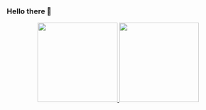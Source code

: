 ### Hello there 👋

<!--
**JLeoBorges/JLeoBorges** is a ✨ _special_ ✨ repository because its `README.md` (this file) appears on your GitHub profile.

Here are some ideas to get you started:

- 🔭 I’m currently working on ...
- 🌱 I’m currently learning ...
- 👯 I’m looking to collaborate on ...
- 🤔 I’m looking for help with ...
- 💬 Ask me about ...
- 📫 How to reach me: ...
- 😄 Pronouns: ...
- ⚡ Fun fact: ...
-->
<div>
 <p align="center">
  <a href="https://github.com/JLeoBorges">
    <img
      height="180em"
      src="https://github-readme-stats.vercel.app/api?username=JLeoBorges&show_icons=true&theme=nord&include_all_commits=true&count_private=true"
    />
    <img
      height="180em"
      src="https://github-readme-stats.vercel.app/api/top-langs/?username=JLeoBorges&layout=compact&langs_count=16&theme=nord"
    />
  </a>
</p>
    
  </div>

